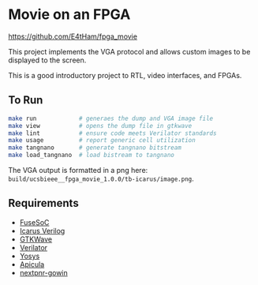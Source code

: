 
# Movie on an FPGA

<https://github.com/E4tHam/fpga_movie>

This project implements the VGA protocol and allows custom images to be displayed to the screen.

This is a good introductory project to RTL, video interfaces, and FPGAs.

## To Run

```bash
make run            # generaes the dump and VGA image file
make view           # opens the dump file in gtkwave
make lint           # ensure code meets Verilator standards
make usage          # report generic cell utilization
make tangnano       # generate tangnano bitstream
make load_tangnano  # load bistream to tangnano
```

The VGA output is formatted in a png here: `build/ucsbieee__fpga_movie_1.0.0/tb-icarus/image.png`.

## Requirements

* [FuseSoC](https://fusesoc.readthedocs.io/)
* [Icarus Verilog](http://iverilog.icarus.com/)
* [GTKWave](http://gtkwave.sourceforge.net/)
* [Verilator](https://www.veripool.org/verilator/)
* [Yosys](https://yosyshq.net/yosys/)
* [Apicula](https://github.com/YosysHQ/apicula)
* [nextpnr-gowin](https://github.com/YosysHQ/nextpnr#nextpnr-gowin)
